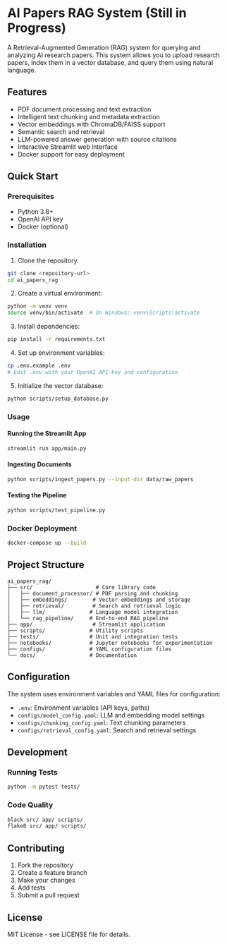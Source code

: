 # AI Papers RAG System (Still in Progress)

A Retrieval-Augmented Generation (RAG) system for querying and analyzing AI research papers. This system allows you to upload research papers, index them in a vector database, and query them using natural language.

## Features

- PDF document processing and text extraction
- Intelligent text chunking and metadata extraction
- Vector embeddings with ChromaDB/FAISS support
- Semantic search and retrieval
- LLM-powered answer generation with source citations
- Interactive Streamlit web interface
- Docker support for easy deployment

## Quick Start

### Prerequisites

- Python 3.8+
- OpenAI API key
- Docker (optional)

### Installation

1. Clone the repository:
```bash
git clone <repository-url>
cd ai_papers_rag
```

2. Create a virtual environment:
```bash
python -m venv venv
source venv/bin/activate  # On Windows: venv\Scripts\activate
```

3. Install dependencies:
```bash
pip install -r requirements.txt
```

4. Set up environment variables:
```bash
cp .env.example .env
# Edit .env with your OpenAI API key and configuration
```

5. Initialize the vector database:
```bash
python scripts/setup_database.py
```

### Usage

#### Running the Streamlit App

```bash
streamlit run app/main.py
```

#### Ingesting Documents

```bash
python scripts/ingest_papers.py --input-dir data/raw_papers
```

#### Testing the Pipeline

```bash
python scripts/test_pipeline.py
```

### Docker Deployment

```bash
docker-compose up --build
```

## Project Structure

```
ai_papers_rag/
├── src/                    # Core library code
│   ├── document_processor/ # PDF parsing and chunking
│   ├── embeddings/        # Vector embeddings and storage
│   ├── retrieval/         # Search and retrieval logic
│   ├── llm/              # Language model integration
│   └── rag_pipeline/     # End-to-end RAG pipeline
├── app/                   # Streamlit application
├── scripts/              # Utility scripts
├── tests/                # Unit and integration tests
├── notebooks/            # Jupyter notebooks for experimentation
├── configs/              # YAML configuration files
└── docs/                 # Documentation
```

## Configuration

The system uses environment variables and YAML files for configuration:

- `.env`: Environment variables (API keys, paths)
- `configs/model_config.yaml`: LLM and embedding model settings
- `configs/chunking_config.yaml`: Text chunking parameters
- `configs/retrieval_config.yaml`: Search and retrieval settings

## Development

### Running Tests

```bash
python -m pytest tests/
```

### Code Quality

```bash
black src/ app/ scripts/
flake8 src/ app/ scripts/
```

## Contributing

1. Fork the repository
2. Create a feature branch
3. Make your changes
4. Add tests
5. Submit a pull request

## License

MIT License - see LICENSE file for details.
